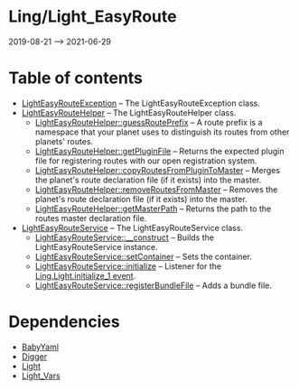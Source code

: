 Ling/Light_EasyRoute
================
2019-08-21 --> 2021-06-29




Table of contents
===========

- [LightEasyRouteException](https://github.com/lingtalfi/Light_EasyRoute/blob/master/doc/api/Ling/Light_EasyRoute/Exception/LightEasyRouteException.md) &ndash; The LightEasyRouteException class.
- [LightEasyRouteHelper](https://github.com/lingtalfi/Light_EasyRoute/blob/master/doc/api/Ling/Light_EasyRoute/Helper/LightEasyRouteHelper.md) &ndash; The LightEasyRouteHelper class.
    - [LightEasyRouteHelper::guessRoutePrefix](https://github.com/lingtalfi/Light_EasyRoute/blob/master/doc/api/Ling/Light_EasyRoute/Helper/LightEasyRouteHelper/guessRoutePrefix.md) &ndash; A route prefix is a namespace that your planet uses to distinguish its routes from other planets' routes.
    - [LightEasyRouteHelper::getPluginFile](https://github.com/lingtalfi/Light_EasyRoute/blob/master/doc/api/Ling/Light_EasyRoute/Helper/LightEasyRouteHelper/getPluginFile.md) &ndash; Returns the expected plugin file for registering routes with our open registration system.
    - [LightEasyRouteHelper::copyRoutesFromPluginToMaster](https://github.com/lingtalfi/Light_EasyRoute/blob/master/doc/api/Ling/Light_EasyRoute/Helper/LightEasyRouteHelper/copyRoutesFromPluginToMaster.md) &ndash; Merges the planet's route declaration file (if it exists) into the master.
    - [LightEasyRouteHelper::removeRoutesFromMaster](https://github.com/lingtalfi/Light_EasyRoute/blob/master/doc/api/Ling/Light_EasyRoute/Helper/LightEasyRouteHelper/removeRoutesFromMaster.md) &ndash; Removes the planet's route declaration file (if it exists) into the master.
    - [LightEasyRouteHelper::getMasterPath](https://github.com/lingtalfi/Light_EasyRoute/blob/master/doc/api/Ling/Light_EasyRoute/Helper/LightEasyRouteHelper/getMasterPath.md) &ndash; Returns the path to the routes master declaration file.
- [LightEasyRouteService](https://github.com/lingtalfi/Light_EasyRoute/blob/master/doc/api/Ling/Light_EasyRoute/Service/LightEasyRouteService.md) &ndash; The LightEasyRouteService class.
    - [LightEasyRouteService::__construct](https://github.com/lingtalfi/Light_EasyRoute/blob/master/doc/api/Ling/Light_EasyRoute/Service/LightEasyRouteService/__construct.md) &ndash; Builds the LightEasyRouteService instance.
    - [LightEasyRouteService::setContainer](https://github.com/lingtalfi/Light_EasyRoute/blob/master/doc/api/Ling/Light_EasyRoute/Service/LightEasyRouteService/setContainer.md) &ndash; Sets the container.
    - [LightEasyRouteService::initialize](https://github.com/lingtalfi/Light_EasyRoute/blob/master/doc/api/Ling/Light_EasyRoute/Service/LightEasyRouteService/initialize.md) &ndash; Listener for the [Ling.Light.initialize_1 event](https://github.com/lingtalfi/Light/blob/master/personal/mydoc/pages/events.md).
    - [LightEasyRouteService::registerBundleFile](https://github.com/lingtalfi/Light_EasyRoute/blob/master/doc/api/Ling/Light_EasyRoute/Service/LightEasyRouteService/registerBundleFile.md) &ndash; Adds a bundle file.


Dependencies
============
- [BabyYaml](https://github.com/lingtalfi/BabyYaml)
- [Digger](https://github.com/lingtalfi/Digger)
- [Light](https://github.com/lingtalfi/Light)
- [Light_Vars](https://github.com/lingtalfi/Light_Vars)


